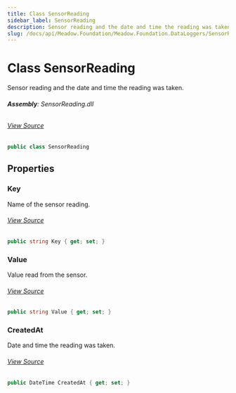 ```yaml
---
title: Class SensorReading
sidebar_label: SensorReading
description: Sensor reading and the date and time the reading was taken.
slug: /docs/api/Meadow.Foundation/Meadow.Foundation.DataLoggers/SensorReading
---
```

# Class SensorReading
Sensor reading and the date and time the reading was taken.

###### **Assembly**: SensorReading.dll
###### [View Source](https://github.com/WildernessLabs/Meadow.Foundation.git/blob/develop/Source/Meadow.Foundation.Libraries_and_Frameworks/DataLoggers.SensorReading/Driver/SensorReading.cs#L8)
```csharp title="Declaration"
public class SensorReading
```
## Properties
### Key
Name of the sensor reading.
###### [View Source](https://github.com/WildernessLabs/Meadow.Foundation.git/blob/develop/Source/Meadow.Foundation.Libraries_and_Frameworks/DataLoggers.SensorReading/Driver/SensorReading.cs#L13)
```csharp title="Declaration"
public string Key { get; set; }
```
### Value
Value read from the sensor.
###### [View Source](https://github.com/WildernessLabs/Meadow.Foundation.git/blob/develop/Source/Meadow.Foundation.Libraries_and_Frameworks/DataLoggers.SensorReading/Driver/SensorReading.cs#L18)
```csharp title="Declaration"
public string Value { get; set; }
```
### CreatedAt
Date and time the reading was taken.
###### [View Source](https://github.com/WildernessLabs/Meadow.Foundation.git/blob/develop/Source/Meadow.Foundation.Libraries_and_Frameworks/DataLoggers.SensorReading/Driver/SensorReading.cs#L23)
```csharp title="Declaration"
public DateTime CreatedAt { get; set; }
```
